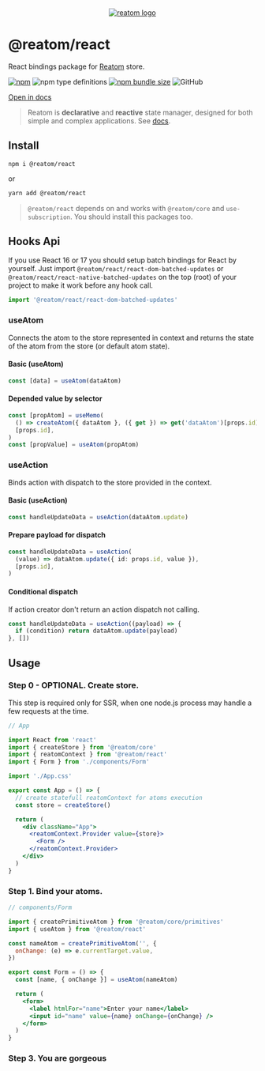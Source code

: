 <div align="center">
<br/>

[![reatom logo](https://reatom.js.org/logos/logo.svg)](https://reatom.js.org)

</div>

# @reatom/react

React bindings package for [Reatom](https://github.com/artalar/reatom) store.

[![npm](https://img.shields.io/npm/v/@reatom/react?style=flat-square)](https://www.npmjs.com/package/@reatom/react)
![npm type definitions](https://img.shields.io/npm/types/@reatom/react?style=flat-square)
[![npm bundle size](https://img.shields.io/bundlephobia/minzip/@reatom/react?style=flat-square)](https://bundlephobia.com/result?p=@reatom/react)
![GitHub](https://img.shields.io/github/license/artalar/reatom?style=flat-square)

[Open in docs](https://reatom.js.org/#/packages/react)

> Reatom is **declarative** and **reactive** state manager, designed for both simple and complex applications. See [docs](https://reatom.js.org/).

## Install

```
npm i @reatom/react
```

or

```sh
yarn add @reatom/react
```

> `@reatom/react` depends on and works with `@reatom/core` and `use-subscription`. You should install this packages too.

## Hooks Api

If you use React 16 or 17 you should setup batch bindings for React by yourself. Just import `@reatom/react/react-dom-batched-updates` or `@reatom/react/react-native-batched-updates` on the top (root) of your project to make it work before any hook call.

```ts
import '@reatom/react/react-dom-batched-updates'
```

### useAtom

Connects the atom to the store represented in context and returns the state of the atom from the store (or default atom state).

#### Basic (useAtom)

```ts
const [data] = useAtom(dataAtom)
```

#### Depended value by selector

```ts
const [propAtom] = useMemo(
  () => createAtom({ dataAtom }, ({ get }) => get('dataAtom')[props.id]),
  [props.id],
)
const [propValue] = useAtom(propAtom)
```

### useAction

Binds action with dispatch to the store provided in the context.

#### Basic (useAction)

```ts
const handleUpdateData = useAction(dataAtom.update)
```

#### Prepare payload for dispatch

```ts
const handleUpdateData = useAction(
  (value) => dataAtom.update({ id: props.id, value }),
  [props.id],
)
```

#### Conditional dispatch

If action creator don't return an action dispatch not calling.

```ts
const handleUpdateData = useAction((payload) => {
  if (condition) return dataAtom.update(payload)
}, [])
```

## Usage

### Step 0 - OPTIONAL. Create store.

This step is required only for SSR, when one node.js process may handle a few requests at the time.

```jsx
// App

import React from 'react'
import { createStore } from '@reatom/core'
import { reatomContext } from '@reatom/react'
import { Form } from './components/Form'

import './App.css'

export const App = () => {
  // create statefull reatomContext for atoms execution
  const store = createStore()

  return (
    <div className="App">
      <reatomContext.Provider value={store}>
        <Form />
      </reatomContext.Provider>
    </div>
  )
}
```

### Step 1. Bind your atoms.

```jsx
// components/Form

import { createPrimitiveAtom } from '@reatom/core/primitives'
import { useAtom } from '@reatom/react'

const nameAtom = createPrimitiveAtom('', {
  onChange: (e) => e.currentTarget.value,
})

export const Form = () => {
  const [name, { onChange }] = useAtom(nameAtom)

  return (
    <form>
      <label htmlFor="name">Enter your name</label>
      <input id="name" value={name} onChange={onChange} />
    </form>
  )
}
```

### Step 3. You are gorgeous

<!--
## Why React so unfriendly for state-managers

- github.com/facebook/react/issues/14259#issuecomment-439632622
- kaihao.dev/posts/Stale-props-and-zombie-children-in-Redux
-->
